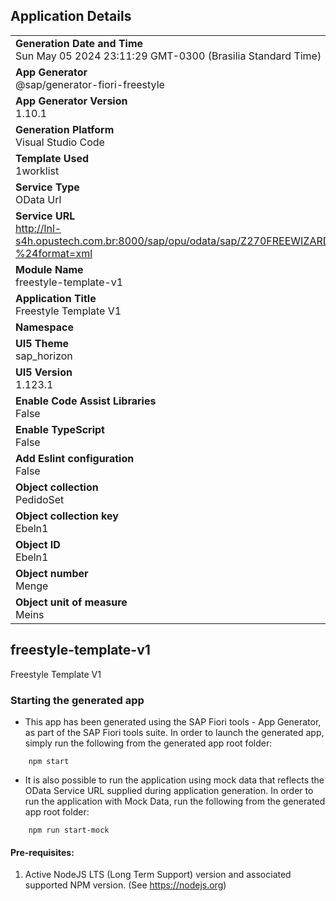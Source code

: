 ## Application Details
|               |
| ------------- |
|**Generation Date and Time**<br>Sun May 05 2024 23:11:29 GMT-0300 (Brasilia Standard Time)|
|**App Generator**<br>@sap/generator-fiori-freestyle|
|**App Generator Version**<br>1.10.1|
|**Generation Platform**<br>Visual Studio Code|
|**Template Used**<br>1worklist|
|**Service Type**<br>OData Url|
|**Service URL**<br>http://lnl-s4h.opustech.com.br:8000/sap/opu/odata/sap/Z270FREEWIZARD01_SRV/?%24format=xml
|**Module Name**<br>freestyle-template-v1|
|**Application Title**<br>Freestyle Template V1|
|**Namespace**<br>|
|**UI5 Theme**<br>sap_horizon|
|**UI5 Version**<br>1.123.1|
|**Enable Code Assist Libraries**<br>False|
|**Enable TypeScript**<br>False|
|**Add Eslint configuration**<br>False|
|**Object collection**<br>PedidoSet|
|**Object collection key**<br>Ebeln1|
|**Object ID**<br>Ebeln1|
|**Object number**<br>Menge|
|**Object unit of measure**<br>Meins|

## freestyle-template-v1

Freestyle Template V1

### Starting the generated app

-   This app has been generated using the SAP Fiori tools - App Generator, as part of the SAP Fiori tools suite.  In order to launch the generated app, simply run the following from the generated app root folder:

```
    npm start
```

- It is also possible to run the application using mock data that reflects the OData Service URL supplied during application generation.  In order to run the application with Mock Data, run the following from the generated app root folder:

```
    npm run start-mock
```

#### Pre-requisites:

1. Active NodeJS LTS (Long Term Support) version and associated supported NPM version.  (See https://nodejs.org)


